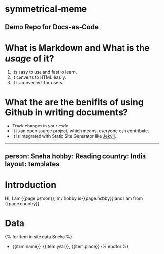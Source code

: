 # symmetrical-meme
## Demo Repo for Docs-as-Code

# What is **Markdown** and What is the _usage_ of it?
1. Its easy to use and fast to learn.
1. It converts to HTML easily.
1. It is convenient for users.

# What the are the benifits of using Github in writing documents? 
- Track changes in your code.
- It is an open source project, which means, everyone can contribute.
- It is integrated with Static Site Generator like [Jekyll](https://jekyllrb.com/).

---
person: Sneha
hobby: Reading
country: India
layout: templates
---

# Introduction

Hi, I am {{page.person}}, my hobby is {{page.hobby}} and I am from {{page.country}}.

# Data

{% for item in site.data.Sneha %}
- {{item.name}}, {{item.year}}, {{item.place}}
{% endfor %}
